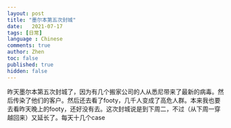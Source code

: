 ```yaml
---
layout: post
title: "墨尔本第五次封城"
date:   2021-07-17
tags: [日常]
language : Chinese
comments: true
author: Zhen
toc: false
published: true
hidden: false
---
```

昨天墨尔本第五次封城了，因为有几个搬家公司的人从悉尼带来了最新的病毒。然后传染了他们的客户。然后还去看了footy，几千人变成了高危人群。本来我也要去看昨天晚上的footy，还好没有去。这次封城说是到下周二，不过（从下周一穿越回来）又延长了。每天十几个case
<!--stackedit_data:
eyJoaXN0b3J5IjpbOTQzMDMxMzUyXX0=
-->